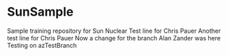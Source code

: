 # SunSample
Sample training repository for Sun Nuclear
Test line for Chris Pauer
Another test line for Chris Pauer
Now a change for the branch
Alan Zander was here
Testing on azTestBranch

